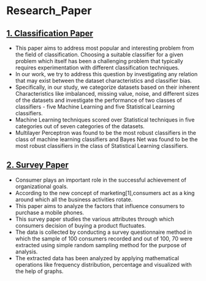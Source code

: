 # Research_Paper
## [1. Classification Paper](http://ijsrd.com/Article.php?manuscript=IJSRDV6I20166) 

* This paper aims to address most popular and interesting problem from the field of classification. Choosing a suitable classifier for a given problem which itself has been a challenging problem that typically requires experimentation with different classification techniques.
* In our work, we try to address this question by investigating any relation that may exist between the dataset characteristics and classifier bias.
*  Specifically, in our study, we categorize datasets based on their inherent Characteristics like imbalanced, missing value, noise, and different sizes of the datasets and investigate the performance of two classes of classifiers - five Machine Learning and five Statistical Learning classifiers.
*   Machine Learning techniques scored over Statistical techniques in five categories out of seven categories of the datasets.
*    Multilayer Perceptron was found to be the most robust classifiers in the class of machine learning classifiers and Bayes Net was found to be the most robust classifiers in the class of Statistical Learning classifiers.

## [2. Survey Paper](http://ijsrd.com/Article.php?manuscript=IJSRDV7I60163)

* Consumer plays an important role in the successful achievement of organizational goals.
* According to the new concept of marketing[1],consumers act as a king around which all the business activities rotate.
* This paper aims to analyze the factors that influence consumers to purchase a mobile phones.
* This survey paper studies the various attributes through which consumers decision of buying a product fluctuates.
* The data is collected by conducting a survey questionnaire method in which the sample of 100 consumers recorded and out of 100, 70 were extracted using simple random sampling method for the purpose of analysis.
* The extracted data has been analyzed by applying mathematical operations like frequency distribution, percentage and visualized with the help of graphs.
